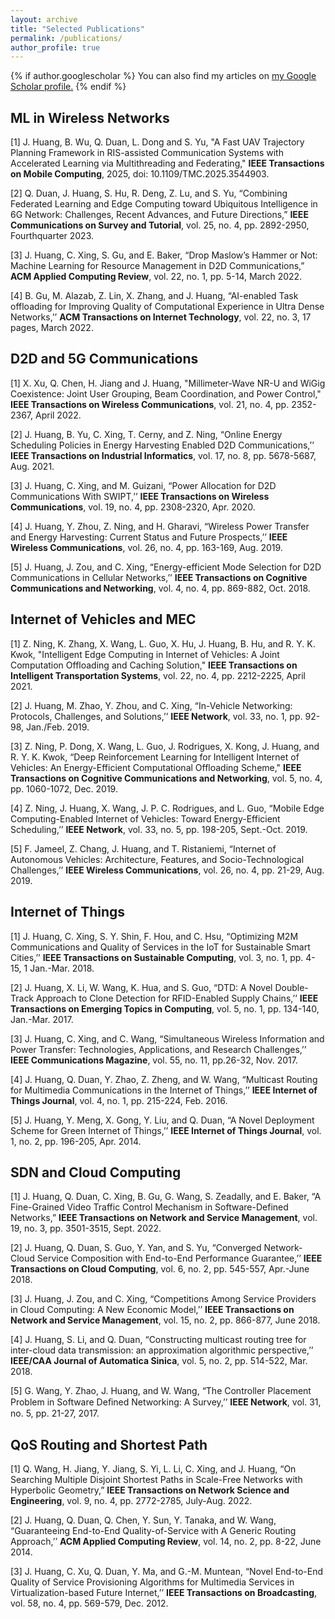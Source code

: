 ```yaml
---
layout: archive
title: "Selected Publications"
permalink: /publications/
author_profile: true
---
```


{% if author.googlescholar %}
  You can also find my articles on <u><a href="{https://scholar.google.com/citations?user=H20D2WIAAAAJ}">my Google Scholar profile</a>.</u>
{% endif %}

## ML in Wireless Networks ##

[1] J. Huang, B. Wu, Q. Duan, L. Dong and S. Yu, "A Fast UAV Trajectory Planning Framework in RIS-assisted Communication Systems with Accelerated Learning via Multithreading and Federating," **IEEE Transactions on Mobile Computing**, 2025, doi: 10.1109/TMC.2025.3544903.

[2] Q. Duan, J. Huang, S. Hu, R. Deng, Z. Lu, and S. Yu, “Combining Federated Learning and Edge Computing toward Ubiquitous Intelligence in 6G Network: Challenges, Recent Advances, and Future Directions,” **IEEE Communications on Survey and Tutorial**, vol. 25, no. 4, pp. 2892-2950, Fourthquarter 2023.

[3] J. Huang, C. Xing, S. Gu, and E. Baker, “Drop Maslow’s Hammer or Not: Machine Learning for Resource Management in D2D Communications,” **ACM Applied Computing Review**, vol. 22, no. 1, pp. 5-14, March 2022.

[4] B. Gu, M. Alazab, Z. Lin, X. Zhang, and J. Huang, “AI-enabled Task offloading for Improving Quality of Computational Experience in Ultra Dense Networks,’’ **ACM Transactions on Internet Technology**, vol. 22, no. 3, 17 pages, March 2022.


## D2D and 5G Communications ##

[1] X. Xu, Q. Chen, H. Jiang and J. Huang, "Millimeter-Wave NR-U and WiGig Coexistence: Joint User Grouping, Beam Coordination, and Power Control," **IEEE Transactions on Wireless Communications**, vol. 21, no. 4, pp. 2352-2367, April 2022.

[2] J. Huang, B. Yu, C. Xing, T. Cerny, and Z. Ning, “Online Energy Scheduling Policies in Energy Harvesting Enabled D2D Communications,’’ **IEEE Transactions on Industrial Informatics**, vol. 17, no. 8, pp. 5678-5687, Aug. 2021.

[3] J. Huang, C. Xing, and M. Guizani, “Power Allocation for D2D Communications With SWIPT,’’ **IEEE Transactions on Wireless Communications**, vol. 19, no. 4, pp. 2308-2320, Apr. 2020.

[4] J. Huang, Y. Zhou, Z. Ning, and H. Gharavi, “Wireless Power Transfer and Energy Harvesting: Current Status and Future Prospects,’’ **IEEE Wireless Communications**, vol. 26, no. 4, pp. 163-169, Aug. 2019.

[5] J. Huang, J. Zou, and C. Xing, “Energy-efficient Mode Selection for D2D Communications in Cellular Networks,’’ **IEEE Transactions on Cognitive Communications and Networking**, vol. 4, no. 4, pp. 869-882, Oct. 2018.


## Internet of Vehicles and MEC ##

[1] Z. Ning, K. Zhang, X. Wang, L. Guo, X. Hu, J. Huang, B. Hu, and R. Y. K. Kwok, "Intelligent Edge Computing in Internet of Vehicles: A Joint Computation Offloading and Caching Solution," **IEEE Transactions on Intelligent Transportation Systems**, vol. 22, no. 4, pp. 2212-2225, April 2021.

[2] J. Huang, M. Zhao, Y. Zhou, and C. Xing, “In-Vehicle Networking: Protocols, Challenges, and Solutions,’’ **IEEE Network**, vol. 33, no. 1, pp. 92-98, Jan./Feb. 2019.

[3] Z. Ning, P. Dong, X. Wang, L. Guo, J. Rodrigues, X. Kong, J. Huang, and R. Y. K. Kwok, “Deep Reinforcement Learning for Intelligent Internet of Vehicles: An Energy-Efficient Computational Offloading Scheme," **IEEE Transactions on Cognitive Communications and Networking**, vol. 5, no. 4, pp. 1060-1072, Dec. 2019.

[4] Z. Ning, J. Huang, X. Wang, J. P. C. Rodrigues, and L. Guo, “Mobile Edge Computing-Enabled Internet of Vehicles: Toward Energy-Efficient Scheduling,’’ **IEEE Network**, vol. 33, no. 5, pp. 198-205, Sept.-Oct. 2019.

[5] F. Jameel, Z. Chang, J. Huang, and T. Ristaniemi, “Internet of Autonomous Vehicles: Architecture, Features, and Socio-Technological Challenges,’’ **IEEE Wireless Communications**, vol. 26, no. 4, pp. 21-29, Aug. 2019.


## Internet of Things ##

[1] J. Huang, C. Xing, S. Y. Shin, F. Hou, and C. Hsu, “Optimizing M2M Communications and Quality of Services in the IoT for Sustainable Smart Cities,’’ **IEEE Transactions on Sustainable Computing**, vol. 3, no. 1, pp. 4-15, 1 Jan.-Mar. 2018.

[2] J. Huang, X. Li, W. Wang, K. Hua, and S. Guo, “DTD: A Novel Double-Track Approach to Clone Detection for RFID-Enabled Supply Chains,’’ **IEEE Transactions on Emerging Topics in Computing**, vol. 5, no. 1, pp. 134-140, Jan.-Mar. 2017.

[3] J. Huang, C. Xing, and C. Wang, “Simultaneous Wireless Information and Power Transfer: Technologies, Applications, and Research Challenges,’’ **IEEE Communications Magazine**, vol. 55, no. 11, pp.26-32, Nov. 2017.

[4] J. Huang, Q. Duan, Y. Zhao, Z. Zheng, and W. Wang, “Multicast Routing for Multimedia Communications in the Internet of Things,’’ **IEEE Internet of Things Journal**, vol. 4, no. 1, pp. 215-224, Feb. 2016.

[5] J. Huang, Y. Meng, X. Gong, Y. Liu, and Q. Duan, “A Novel Deployment Scheme for Green Internet of Things,’’ **IEEE Internet of Things Journal**, vol. 1, no. 2, pp. 196-205, Apr. 2014.


## SDN and Cloud Computing ##

[1] J. Huang, Q. Duan, C. Xing, B. Gu, G. Wang, S. Zeadally, and E. Baker, “A Fine-Grained Video Traffic Control Mechanism in Software-Defined Networks,” **IEEE Transactions on Network and Service Management**, vol. 19, no. 3, pp. 3501-3515, Sept. 2022.

[2] J. Huang, Q. Duan, S. Guo, Y. Yan, and S. Yu, “Converged Network-Cloud Service Composition with End-to-End Performance Guarantee,’’ **IEEE Transactions on Cloud Computing**, vol. 6, no. 2, pp. 545-557, Apr.-June 2018.

[3] J. Huang, J. Zou, and C. Xing, “Competitions Among Service Providers in Cloud Computing: A New Economic Model,’’ **IEEE Transactions on Network and Service Management**, vol. 15, no. 2, pp. 866-877, June 2018.

[4] J. Huang, S. Li, and Q. Duan, “Constructing multicast routing tree for inter-cloud data transmission: an approximation algorithmic perspective,’’ **IEEE/CAA Journal of Automatica Sinica**, vol. 5, no. 2, pp. 514-522, Mar. 2018.

[5] G. Wang, Y. Zhao, J. Huang, and W. Wang, “The Controller Placement Problem in Software Deﬁned Networking: A Survey,’’ **IEEE Network**, vol. 31, no. 5, pp. 21-27, 2017.


## QoS Routing and Shortest Path ##

[1] Q. Wang, H. Jiang, Y. Jiang, S. Yi, L. Li, C. Xing, and J. Huang, “On Searching Multiple Disjoint Shortest Paths in Scale-Free Networks with Hyperbolic Geometry,” **IEEE Transactions on Network Science and Engineering**, vol. 9, no. 4, pp. 2772-2785, July-Aug. 2022.

[2] J. Huang, Q. Duan, Q. Chen, Y. Sun, Y. Tanaka, and W. Wang, “Guaranteeing End-to-End Quality-of-Service with A Generic Routing Approach,’’ **ACM Applied Computing Review**, vol. 14, no. 2, pp. 8-22, June 2014.

[3] J. Huang, C. Xu, Q. Duan, Y. Ma, and G.-M. Muntean, “Novel End-to-End Quality of Service Provisioning Algorithms for Multimedia Services in Virtualization-based Future Internet,’’ **IEEE Transactions on Broadcasting**, vol. 58, no. 4, pp. 569-579, Dec. 2012.



<!---
2023

[J85] J. Huang and C. Xing, “Energy-efficient Mode Selection for SWIPT-enabled D2D Communications with Imperfect CSI: Analysis and Mechanism Design,” IEEE Transactions on Wireless Communications, 2023, R2.

[J84] Q. Duan, J. Huang, S. Hu, R. Deng, Z. Lu, and S. Yu, “Combining Federated Learning and Edge Computing toward Ubiquitous Intelligence in 6G Network: Challenges, Recent Advances, and Future Directions,” IEEE Communications on Survey and Tutorial, 2023, in print.

[J83] S. Gu, C. Gao, J. Huang, and W. Wu, “Profit Maximization in Social Networks and Non-monotone DR-submodular Maximization,” Theoretical Computer Science, Vol. 957, 2023, 113847.

2022

[J82] J. Huang, Q. Duan, C. Xing, B. Gu, G. Wang, S. Zeadally, and E. Baker, “A Fine-Grained Video Traffic Control Mechanism in Software-Defined Networks,” IEEE Transactions on Network and Service Management, vol. 19, no. 3, pp. 3501-3515, Sept. 2022.

[J81] J. Huang, C. Xing, S. Gu, and E. Baker, “Drop Maslow’s Hammer or Not: Machine Learning for Resource Management in D2D Communications,” ACM Applied Computing Review, vol. 22, no. 1, pp. 5-14, March 2022.

[J80] Q. Wang, H. Jiang, Y. Jiang, S. Yi, L. Li, C. Xing, and J. Huang, “On Searching Multiple Disjoint Shortest Paths in Scale-Free Networks with Hyperbolic Geometry,” IEEE Transactions on Network Science and Engineering, 2022, in print.

2021

[J79] J. Huang, J. B. Othman, S. Wang, R. Y. K. Kwok, V. C. M. Leung, and W. Sun, “Guest Editorial: AI-Empowered Mobile Edge Computing in the Internet of Vehicles,’’ IEEE Network, vol. 35, no. 3, pp. 72-73, May/Jun. 2021.

[J78] B. Gu, M. Alazab, Z. Lin, X. Zhang, and J. Huang, “AI-enabled Task offloading for Improving Quality of Computational Experience in Ultra Dense Networks,’’ ACM Transactions on Internet Technology, 2021, in print.

[J77] X. Xu, Q. Chen, H. Jiang, and J. Huang, “Millimeter-Wave NR-U and WiGig Coexistence: Joint User Grouping, Beam Coordination and Power Control,’’ IEEE Transactions on Wireless Communications, 2021, in print.

2020

[J76] X. Su, L. Meng, and J. Huang, “Intelligent Maritime Networking With Edge Services and Computing Capability,’’ IEEE Transactionson Vehicular Technology, vol. 69, no. 11, pp. 13606-13620, Nov. 2020.

[J75] J. Huang, B. Yu, C. Xing, T. Cerny, and Z. Ning, “Online Energy Scheduling Policies in Energy Harvesting Enabled D2D Communications,’’ IEEE Transactions on Industrial Informatics, vol. 17, no. 8, pp. 5678-5687, Aug. 2021.

[J74] J. Huang, C. Xing, and M. Guizani, “Power Allocation for D2D Communications With SWIPT,’’ IEEE Transactions on Wireless Communications, vol. 19, no. 4, pp. 2308-2320, Apr. 2020.

[J73] J. Huang, J. Cui, C. Xing, and H. Gharavi, “Energy-Efficient SWIPT-Empowered D2D Mode Selection,’’ IEEE Transactions on Vehicular Technology, vol. 69, no. 4, pp. 3903-3915, Apr. 2020.

[J72] Z. Ning, K. Zhang, X. Wang, L. Guo, X. Hu, J. Huang, B. Hu, and R. Y. K. Kwok, “Intelligent Edge Computing in Internet of Vehicles: A Joint Computation Offloading and Caching Solution,’’ IEEE Transactions on Intelligent Transportation Systems, vol. 22, no. 4, pp. 2212-2225, Apr. 2021.

[J71] Z. Ning, P. Dong, X. Wang, M. S. Obaidat, X. Hu, L. Guo, Y. Guo, J. Huang, B. Hu, and Y. Li, “When Deep Reinforcement Learning Meets 5G-Enabled Vehicular Networks: A Distributed Offloading Framework for Traffic Big Data,’’ IEEE Transactions on Industrial Informatics, vol. 16, no. 2, pp. 1352-1361, Feb. 2020.

[C55] J. Huang, G. Wang, and C. Xing, “POET: An Energy-efficient Resource Management Mechanism for One-to-Many D2D Communications,’’ in Proc. WCNC 2020, Seoul, Korea, pp. 1-6, Apr. 2020.

2019

[J70] Z. Ning, P. Dong, X. Wang, L. Guo, J. Rodrigues, X. Kong, J. Huang, and R. Y. K. Kwok, “Deep Reinforcement Learning for Intelligent Internet of Vehicles: An Energy-Efficient Computational Offloading Scheme,’’ IEEE Transactions on Cognitive Communications and Networking, vol. 5, no. 4, pp. 1060-1072, Dec. 2019.

[J69] Z. Ning, J. Huang, X. Wang, J. J. P. C. Rodrigues, and L. Guo, “Mobile Edge Computing-Enabled Internet of Vehicles: Toward Energy-Efficient Scheduling,’’ IEEE Network, vol. 33, no. 5, pp. 198-205, Sept.-Oct. 2019.

[J68] F. Jameel, Z. Chang, J. Huang, and T. Ristaniemi, “Internet of Autonomous Vehicles: Architecture, Features, and Socio-Technological Challenges,’’ IEEE Wireless Communications, vol. 26, no. 4, pp. 21-29, Aug. 2019.

[J67] J. Huang, C. Huang, C. Xing, Z. Chang, Y. Zhao and Q. Zhao, “An Energy-Efficient Communication Scheme for Collaborative Mobile Clouds in Content Sharing: Design and Optimization,’’ IEEE Transactions on Industrial Informatics, vol. 15, no. 10, pp. 5700-5707, Oct. 2019.

[J66] J. Huang, Y. Zhou, Z. Ning, and H. Gharavi, “Wireless Power Transfer and Energy Harvesting: Current Status and Future Prospects,’’ IEEE Wireless Communications, vol. 26, no. 4, pp. 163-169, Aug. 2019.

[J65] J. Huang, Y. Liao, C. Xing, and Z. Chang, “Multi-Hop D2D Communications With Network Coding: From a Performance Perspective,’’ IEEE Transactions on Vehicular Technology, vol. 68, no. 3, pp. 2270-2282, Mar. 2019.

[J64] Z. Ning, J. Huang, and X. Wang, “Vehicular Fog Computing: Enabling Real-Time Traffic Management for Smart Cities,’’ IEEE Wireless Communications, vol. 26, no. 1, pp. 87-93, Feb. 2019.

[J63] J. Huang, M. Zhao, Y. Zhou, and C. Xing, “In-Vehicle Networking: Protocols, Challenges and Solutions,’’ IEEE Network , vol. 33, no. 1, pp. 92-98, Jan./Feb. 2019.

[J62] J. Lei, J. Tao, J. Huang, and Y. Xia, “A Differentiated Reservation MAC Protocol for Achieving Fairness and Efficiency in Multi-Rate IEEE 802.11 WLANs,’’ IEEE Access, vol. 7, pp. 12133-12145, 2019.

[J61] Z. Ning, X. Wang, and J. Huang, “Non-Orthogonal Multiple Access for Mobile Edge Computing Enabled Vehicular Networks,’’ IEEE Vehicular Technology Magazine, vol. 14, no. 1, pp. 54-61, Mar. 2019.

[C54] Y. Ding, J. Huang, and P. Zhou, “Performance Analysis for Multi-priority Data Flow Scheduling in SDN,’’ in Proc. ACM RACS 2019, Chongqing, China, pp. 206-211, Sept. 2019.

[C53] P. Wu, J. Huang, and L. Xu, “Energy-Efficient Power Allocation in Analogue Network Coding Based Multi-hop D2D Communication,’’ in Proc. ACM RACS 2019, Chongqing, China, pp. 200-205, Sept. 2019.

[C52] G. Yang, J. Huang, L. Xu, and Y. Zhai, “Energy Scheduling Mechanism for Intelligent Terminal with Simultaneous Wireless Information and Power Transfer,’’ in Proc. ACM RACS 2019, Chongqing, China, pp. 194-199, Sept. 2019.

[C51] J. Huang, C. Huang, and C. Xing, “Harnessing D2D Communications in Collaborative Mobile Clouds for Content Sharing: An Energy-Efficient Communication Scheme,’’ in Proc. Mobimedia 2019, Weihai, China, pp. 1-13, July 2019. (Best Paper Award)

2018

[J60] J. Huang, Z. Chang, M. Atiquzzaman, Z. Han, and W. Saad, “Wireless Energy Harvesting for Internet of Things,’’ IEEE Internet of Thing Journal, vol. 5, no. 4, pp. 2580-2584, Aug. 2018.

[J59] J. Huang, Z. Chang, C. Wang, Y. Qian, H. Gharavi, and Z. Li, “Enabling Technologies for Smart Internet of Things,’’ IEEE Communications Magazine, vol. 56, no. 9, pp. 12-13, Sept. 2018.

[J58] J. Huang, J. Zou, and C. Xing, “Energy-efficient Mode Selection for D2D Communications in Cellular Networks,’’ IEEE Transactions on Cognitive Communications and Networking, vol. 4, no. 4, pp. 869-882, Oct. 2018.

[J57] J. Huang, J. Zou, and C. Xing, “Competitions Among Service Providers in Cloud Computing: A New Economic Model,’’ IEEE Transactions on Network and Service Management, vol. 15, no. 2, pp. 866-877, June 2018.

[J56] J. Huang and H. Gharavi, “Performance Analysis of Relay-Based Two-Way D2D Communications With Network Coding,’’ IEEE Transactions on Vehicular Technology, vol. 67, no. 7, pp. 6642-6646, July 2018.

[J55] J. Huang, S. Huang, C. Xing, and Y. Qian, “Game-Theoretic Power Control Mechanisms for Device-to-Device Communications Underlaying Cellular System,’’ IEEE Transactions on Vehicular Technology, vol. 67, no. 6, pp. 4890-4900, June 2018.

[J54] J. Huang, C. Xing, Y. Qian, and Z. J. Haas, “Resource Allocation for Multicell Device-to-Device Communications Underlaying 5G Networks: A Game-Theoretic Mechanism With Incomplete Information,’’ IEEE Transactions on Vehicular Technology, vol. 67, no. 3, pp. 2557-2570, Mar. 2018.

[J53] J. Huang, C. Xing, S. Y. Shin, F. Hou, and C. Hsu, “Optimizing M2M Communications and Quality of Services in the IoT for Sustainable Smart Cities,’’ IEEE Transactions on Sustainable Computing, vol. 3, no. 1, pp. 4-15, 1 Jan.-Mar. 2018.

[J52] G. Wang, Y. Zhao, J. Huang, and Y. Wu, “An Effective Approach to Controller Placement in Software Defined Wide Area Networks,’’ IEEE Transactions on Network and Service Management, vol. 15, no. 1, pp. 344-355, Mar. 2018.

[J51] G. Wang, Y. Zhao, Y. Ying, J. Huang, and R. M. Winter, “Data Aggregation Point Placement in Neighborhood Area Networks of Smart Grid,’’ ACM/Springer Mobile Networks and Applications, vol. 23, no. 4, pp. 696-708, Aug. 2018.

[J50] J. Huang, Q. Duan, S. Guo, Y. Yan, and S. Yu, “Converged Network-Cloud Service Composition with End-to-End Performance Guarantee,’’
IEEE Transactions on Cloud Computing, vol. 6, no. 2, pp. 545-557, Apr.-June 2018.

[J49] J. Huang, S. Li, and Q. Duan, “Constructing multicast routing tree for inter-cloud data transmission: an approximation algorithmic perspective,’’ IEEE/CAA Journal of Automatica Sinica, vol. 5, no. 2, pp. 514-522, Mar. 2018.

[J48] J. Huang, H. Xiang, C. Xing, and Q. Duan, “Multi-priority fork-join scheduling in SDN for high-performance data transmissions in mobile crowdsourcing,’’ Pervasive and Mobile Computing, vol. 49, pp. 153-167, Sept. 2018.

[J47] Z. Lin, F. Xiao, Y. Sun, Y. Ma, C. Xing, and J. Huang, “A Secure Encryption-Based Malware Detection System,’’ KSII Transactions on Internet and Information Systems, vol. 12, no. 4, pp. 1799-1818, Apr. 2018.

[C50] J. Huang, Y. Liao, and Y. Zhou, “Performance Analysis of Relay-Aided D2D Communications with Traffic Model,’’ in Proc. Chiacom 2018, Chengdu, China, pp. 541-550, Oct. 2018.

[C49] J. Huang, Y. Liao, and C. Xing, “Efficient power control for D2D with SWIPT,’’ in Proc. ACM RACS 2018, Honolulu, Hawaii, pp. 106-111, Oct. 2018.

2017

[J46] J. Huang, H. Gharavi, H. Yan, and C. Xing, “Network Coding in Relay-based Device-to-Device Communications,’’ IEEE Network, vol. 31, no. 4, pp. 102-107, July 2017.

[J45] J. Huang, C. Xing, and C. Wang, “Simultaneous Wireless Information and Power Transfer: Technologies, Applications, and Research Challenges,’’ IEEE Communications Magazine, vol. 55, no. 11, pp.26-32, Nov. 2017.

[J44] J. Huang, F. Fang, C. Xing, and Y. Qian, “IP Flow Mobility in the Industry: From an Economic Perspective,’’ IEEE Access, pp. 3055-3068, Feb. 2017.

[J43] J. Huang, Q. Duan, C. Xing, and H. Wang, “Topology Control for Building Large-scale and Energy-Efficient Internet of Things,’’ IEEE Wireless Communications, vol. 24, no. 1, pp. 67-73, Feb. 2017.

[J42] G. Wang, Y. Zhao, J. Huang, and W. Wang, “The Controller Placement Problem in Software Deﬁned Networking: A Survey,’’ IEEE Network, vol. 31, no. 5, pp. 21-27, 2017.

[J41] Z. Wang, S. Rose, and J. Huang, “Securing DNS-Based CDN Request Routing,’’ IEEE MMTC Communications - Frontiers, vol. 12, no. 2, pp. 45-49, Mar. 2017. (Invited Paper)

[J40] J. Huang, X. Li, W. Wang, K. Hua, and S. Guo, “DTD: A Novel Double-Track Approach to Clone Detection for RFID-Enabled Supply Chains,’’ IEEE Transactions on Emerging Topics in Computing, vol. 5, no. 1, pp. 134-140, Jan.-Mar. 2017.

[J39] J. Huang, L. Xu, Q. Duan, C. Xing, J. Luo, and S. Yu, “Modeling and Performance Analysis for Multimedia Data Flows Scheduling in Software Defined Networks,’’ Journal of Network and Computer Applications, vol. 83, pp. 89-100, Apr. 2017.

[J38] C. Xing and J. Huang, “Programming the Prisoners’ Dilemma Problem,’’ Journal of Computing Science in Colleges, vol. 32, no. 5, pp. 49-56, May 2017.

[C48] G. Wang, Y. Zhao, J. Huang, and R. M. Winter, “On the Data Aggregation Point Placement in Smart Meter Networks,’’ in Proc. IEEE ICCCN 2017 WMAN workshop, 2017.

[C47] J. Huang, Y. Zhou, Q. Duan, and C. Xing, “Semantic Web Service Composition in Big Data Environment,’’ in Proc. IEEE GLOBECOM 2017, Singapore, pp. 1-7, Dec 2017.

[C46] Y. Zhang, F. Hou, Lin X. Cai, and J. Huang, “QoS-based Incentive Mechanism for Mobile Data Offloading,’’ in Proc. IEEE GLOBECOM 2017, Singapore, pp. 1-6, Dec 2017.

[C45] J. Huang, M. Zeng, C. Xing, J. Luo, and F. Hou, “Modeling and Analysis for Admission Control of M2M Communications Using Network Calculus,’’ in Proc. IEEE ICC 2017, Paris, France, pp. 1-6, May 2017.

[C44] G. Wang, Y. Zhao, Y. Ying, J. Huang, and R. M. Winter, “A Clustering Algorithm for the DAP Placement Problem in Smart Grid,’’ in Proc. AHIP 2017, Harbin, China, pp. 349-359, 2017.

[C43] J. Huang, S. Huang, and C. Xing, “When D2D meets Network Coding: A Tutorial Case Study,’’ in Proc. ACM RACS, Krakow, Poland, pp. 146-151, Oct. 2017.

2016

[J37] J. Huang, H. Yan, and Q. Duan, “Enhancing Capacity for Multimedia Communications in Internet of Things,’’ IEEE MMTC Communications - Frontiers, vol. 11, no. 4, pp. 15-18, Nov. 2016.

[J36] J. Huang, Q. Duan, Y. Zhao, Z. Zheng, and W. Wang, “Multicast Routing for Multimedia Communications in the Internet of Things,’’ IEEE Internet of Things Journal, vol. 4, no. 1, pp. 215-224, Feb. 2016.

[J35] J. Huang, Y. Sun, Z. Xiong, Q. Duan, Y. Zhao, X. Cao, and W. Wei, “Modeling and Analysis on Access Control for Device-to-Device Communications in Cellular Network: A Network Calculus Based Approach,’’ IEEE Transactions on Vehicular Technology, vol. 65, no. 3, pp. 1615-1626, Mar. 2016.

[J34] J. Huang, Y. Yin, Y. Zhao, Q. Duan, W. Wang, and S. Yu, “A Game-Theoretic Resource Allocation Approach for Intercell Device-to-Device Communications in Cellular Networks,’’ IEEE Transactions on Emerging Topics in Computing, vol. 4, no. 4, pp.475-486, Oct.-Dec., 2016.

[J33] Z. Ma, Q. Zhao, and J. Huang, “Optimizing Bandwidth Allocation for Heterogeneous Traffic,’’ Peer-to-Peer Networking and Applications, pp. 1-12, Dec. 2016.

[J32] J. Lei, H. Bi, Y. Xia, J. Huang, and H. Bae, “An In-network Data Cleaning Approach for Wireless Sensor Networks,’’ Journal of Intelligent Automation and Soft Computing, pp. 1-6, Mar. 2016.

[C42] J. Huang, S. Li, Q. Duan, R. Yu, and S. Yu, “QoS Correlation-Aware Service Composition for Unified Network-Cloud Service Provisioning,’’ in Proc. IEEE GLOBECOM 2016, Washington DC, pp. 1-6, Dec. 2016.

[C41] Y. Zhao, Z. Hong, G. Wang, and J. Huang, “High-Order Hidden Bivariate Markov Model: Novel Approach on Spectrum Prediction in Cognitive Radio Network,’’ in Proc. IEEE ICCCN 2016, Waikoloa, Hawaii, pp. 1-8, Aug 2016.

[C40] G. Wang, Y. Zhao, J. Huang, Q. Duan, and J. Li, “A K-means-based Network Partition Algorithm for Controller Placement in Software-Defined Network,’’ in Proc. IEEE ICC 2016, Kuala Lumpur, Malaysia, pp.1-6, June 2016.

2015

[J31] J. Huang, Y. Sun, and Q. Chen, “GALLERY: A Game-Theoretic Resource Allocation Scheme for Multi-cell Device-to-Device Communications Underlaying Cellular Networks,’’ IEEE Internet of Things Journal, vol. 2, no. 6, pp. 504-514, Dec. 2015.

[J30] J. Huang, L. Xu, M. Zeng, Y. Liu, Q. Duan, and C. Xing, “Hybrid Scheduling for Quality of Service Guarantee of Multimedia Data Flows in Software Defined Networks,’’ EAI Endorsed Transactions on Cloud Computing, vol. 15, no. 3, pp. e1, Nov. 2015.

[J29] J. Huang, Y. Sun, J. Li, and Y. Zhao, “Resource Allocation for Multicell Device-to-Device Communications in Cellular Network: A Game- Theoretic Approach,’’ EAI Endorsed Transactions on Serious Games, vol. 15, no. 2, pp. e1, Aug. 2015.

[J28] J. Huang, Y. Yin, H. Yan, and M. Zhao, “Context-aware Resource Allocation for Device-to-Device Communications in Cloud-centric Internet of Things,’’ Journal of Chongqing University of Posts and Telecommunications, vol. 27, no. 4, pp. 484-492, Aug. 2015.

[J27] J. Huang, L. Xu, C. Xing, and Q. Duan, “A Novel Bio-inspired Multi-objective Optimization Algorithm for Designing Wireless Sensor Networks in the Internet of Things,’’ Journal of Sensors, Volume 2015(2015) Article ID 192194, 16pages.

[C39] J. Huang, F. Fang, Y. Sun, H. Yan, C. Xing, Q. Duan, and W. Wang, “A New Economic Model in Cloud Computing: Cloud Service Provider vs. Network Service Provider,’’ in Proc. IEEE GLOBECOM 2015, San Diego, CA, pp. 1-6, Dec. 2015.

[C38] J. Huang, L. Xu, M. Zeng, C. Xing, Q. Duan, Y. Yan, and Q. Chen, “Hybrid Scheduling for Quality of Service Guarantee in Software Defined Networks to Support Multimedia Cloud Services,’’ in Proc. IEEE SCC 2015, New York, USA, pp. 788-792, July 2015.

[C37] H. Xu, K. Hua, G. Zhu, and J. Huang, “Adaptive Forward Error Correction for ECG Signal Transmission for Emotional Stress Assessment,’’ in Proc. IEEE ICCCN 2015, Las Vegas, USA, pp. 1-7, Aug. 2015.

[C36] J. Huang, Y. Sun, F. Fang, C. Xing, Y. Zhao, and K. Hua, “Multiple Service Providers with IP Flow Mobility: From An Economic Perspective,’’ in Proc. IEEE ICCCN 2015, Las Vegas, USA, pp. 1-8, Aug. 2015.

[C35] J. Huang, Y. Yin, Y. Sun, Y. Zhao, C. Xing, and Q. Duan, “Game-Theoretic Resource Allocation for Multicell D2D Communications with Incomplete Information,’’ in Proc. IEEE ICC 2015, London, UK, pp. 3039-3044, June 2015.

[C34] M. M. Jalloh, S. Zhu, F. Fang, and J. Huang, “On Selecting Composite Network-Cloud Services: A Quality-of-Service Based Approach,’’ in Proc. ACM RACS 2015, Prague, Czech Republic, pp. 242-246, Oct. 2015.

[C33] J. Huang, Y. Sun, J. Li, and Y. Zhao, “Resource Allocation for Multicell Device-to-Device Communications in Cellular Network: A Game Theoretic Approach,’’ in Proc. EAI MobiMedia 2015, Chengdu, China, pp. 6-12, May 2015.

[C32] J. Huang, L. Xu, M. Zeng, Y. Liu, Q. Duan, and C. Xing, “Hybrid Scheduling for Quality of Service Guarantee of Multimedia Data Flows in Software Defined Networks,’’ in Proc. EAI MobiMedia 2015, Chengdu, China, pp. 110-116, May 2015.

[C31] J. Huang, Y. Yin, and Q. Duan, “Context-aware resource allocation for device-to-device communications in cloud-centric Internet of Things,’’ in Proc. FiCloud 2015, Rome, Italy, pp. 80-86, Aug. 2015.

[C30] J. Huang, Y. Sun, C. Xing, Y. Zhao, and Q. Chen, “A Distributed Game-Theoretic Power Control Mechanism for Device-to-Device Communications Underlaying Cellular Network,’’ in Proc. WASA 2015, Qufu, China, pp. 222-231, Aug. 2015.

[C29] J. Huang, M. Sun, S. Zhu, Y. Sun, C. Xing, and Q. Duan, “A Source-location Privacy Protection Strategy via Pseudo Normal Distribution-based Phantom Routing in WSNs,’’ in Proc. ACM SAC 2015, Salamanca, Spain, pp. 688-694, June 2015.

[C28] Q. Duan, M. Zeng, J. Huang, and C. Xing, “Performance Analysis for A Service Delivery Platform in Software Defined Network,’’ in Proc. ACM SAC 2015, Salamanca, Spain, pp. 2257-2262, June 2015.

2014

[J26] Y. Zhao, J. Pradham, J. Huang, Y. Luo, and L. Pu, “Joint Energy-and-Bandwidth Spectrum Sensing with GNU Radio and USRP,’’ ACM SIGAPP Applied Computing Review, vol. 14, no. 4, pp. 40-49, Dec. 2014.

[J25] J. Huang, Q. Duan, Q. Chen, Y. Sun, Y. Tanaka, and W. Wang, “Guaranteeing End-to-End Quality-of-Service with A Generic Routing Approach,’’ ACM SIGAPP Applied Computing Review, vol. 14, no. 2, pp. 8-22, June 2014.

[J24] J. Huang, Y. Meng, X. Gong, Y. Liu, and Q. Duan, “A Novel Deployment Scheme for Green Internet of Things,’’ IEEE Internet of Things Journal, vol. 1, no. 2, pp. 196-205, Apr. 2014.

[J23] H. Tang, J. Huang, and W. Wang, “A Game-Based Passive Worm Defense Model for P2P Networks,’’ ACM SIGAPP Applied Computing Review, vol. 14, no. 1, pp. 20-29, Mar. 2014.

[J22] J. Huang, G. Liu, and Q. Duan, “On Modeling and Optimization for Composite Network-Cloud Service Provisioning,’’ Journal of Network and Computer Applications, vol. 45, pp. 35-43, Oct. 2014.

[J21] J. Wu, B. Cheng, Y. Shang, J. Huang, and J. Chen, “A Novel Scheduling Approach to Concurrent Multipath Transmission of High Definition Video in Overlay Networks,’’ Journal of Network and Computer Applications, vol. 44, pp. 17-29, Sept. 2014.

[J20] J. Huang, D. Du, Q. Duan, Y. Zhang, Y. Zhao, H. Luo, Z. Mai, and Q. Liu, “Modeling and Analysis on Congestion Control for Data Transmission in Sensor Clouds,’’ International Journal of Distributed Sensor Networks, vol. 2014, Article ID 453983, 9 pages, 2014.

[J19] Y. Liu, J. Lv, J. Huang, and Z. Xiong, “Modeling and Analysis for Network Parameters in Cloud Service Provisioning,’’ Mathematics in Practice and Theory, vol. 44, no. 4, pp. 135-142, Feb. 2014.

[C27] J. Huang, X. Li, Y. Yin, Y. Sun, Q. Duan, and C. Xing, “FAMOUS: A Novel Fast Multi-Constrained Multicast Routing Algorithm,’’ in Proc. ACM RACS 2014, Baltimore, Maryland, pp. 149-154, Oct. 2014.

[C26] Y. Zhao, J. Pradhan, J. Huang, and H. Sun, “Experimental Approach: Energy-and-Bandwidth Spectrum Sensing Using GNU Radio and USRP,’’ 
in Proc. ACM RACS 2014, Baltimore, Maryland, pp. 174-179, Oct. 2014.

[C25] M. N. Anjum, Y. Zhao, J. Huang, and W. Wang, “Fairness-oriented Spectrum Sharing for ODFC-based WRAN,’’ in Proc. ACM RACS 2014, Balti- more, Maryland, pp. 192-197, Oct. 2014.

[C24] Y. Zhao, J. Huang, W. Wang, and R. Zaman, “Detection of primary user’s signal in cognitive radio networks: Angle of Arrival based approach,’’ in Proc. IEEE GLOBECOM 2014, Austin, Texas, pp. 3139-3144, Dec. 2014.

[C23] J. Huang, Y. He, Q. Duan, Q. Yang, and W. Wang, “Admission control with flow aggregation for QoS provisioning in software-defined network,’’ in Proc. IEEE GLOBECOM 2014, Austin, Texas, pp. 1187-1191, Dec. 2014.

[C22] J. Huang, Y. Zhao, and K. Sohraby, “Resource allocation for intercell device-to-device communication underlaying cellular network: A game- theoretic approach,’’ in Proc. IEEE ICCCN 2014, Shanghai, China, pp. 124-131, Aug. 2014.

[C21] J. Huang, Z. Xiong, J. Li, Q. Chen, Q. Duan, and Y. Zhao, “A Priority-based Access Control Model for Device-to-Device Communications Underlaying Cellular Network Using Network Calculus,’’ in Proc. WASA 2014, Harbin, China, pp. 613-623, June 2014.

[C20] Y. Zhao, D. E. Anagnostou, J. Huang, and K. Sohraby, “AoA Based Sensing and Performance Analysis in Cognitive Radio Networks,’’ in Proc. NWRCS 2014, Idaho Falls, Idaho, pp. 144-148, May 2014.

[C19] J. Huang, Y. Zhao, and K. Sohraby, “Game-Theoretic Resource Allocation for Intercell Device-to-Device Communication Underlying Cellular Network,’’ in Proc. NWRCS 2014, Idaho Falls, Idaho, pp. 79-83, May 2014.

[C18] J. Huang, D. Du, Q. Duan, Y. Sun, Y. Yin, T. Zhou, and Y. Zhang, “Modeling and analysis on congestion control in the Internet of Things,’’ in Proc. IEEE ICC 2014, Sydney, Australia, pp. 434-439, Jun. 2014.

[C17] J. Huang, G. Liu, Q. Duan, and Y. Yan, “QoS-Aware Service Composition for Converged Network-Cloud Service Provisioning,’’ in Proc. IEEE SCC 2014, Anchorage, Alaska, pp. 67-74, Jun. 2014.

[C16] J. Huang, J. Lv, and Q. Duan, “Modeling and Analysis on Network Performance for Cloud Service Delivery with Multiple Paths,’’ in Proc. ACM SAC 2014, Gyeongju, Korea, pp. 667-673, Mar. 2014.

2013

[J18] J. Wu, Y. Shang, J. Huang, C. Xue, B. Cheng, and J. Chen, “Joint Source-Channel Coding and Optimization for Mobile Video Streaming in Heterogeneous Wireless Networks,’’ EURASIP Journal on Wireless Communications and Networking, vol. 2013, no 1. pp. 1-16, Dec.2013.

[J17] J. Huang, Y. Liu, R. Yu, Q. Duan, and Y. Tanaka, “Modeling and Algorithms for QoS-aware Service Composition in Virtualization-based Cloud Computing,’’ IEICE Transactions on Communications, vol. E96-B, no. 1, pp.10-19, Jan. 2013.

[J16] Y. Liu, T. Wu, J. Huang, and S. Jia, “A Stackelberg-Game-Based Power Control Algorithm for Wireless Mesh Networks,’’ Abstract and Applied Analysis, vol. 2013, Article ID 832309, 10 pages, 2013.

[J15] H. Tang, Y. Liu, and J. Huang, “Analyze active worm attacks in a dynamic environment,’’ Application Research of Computers, vol. 30, no. 6, pp. 1831—1834, Jun. 2013.

[J14] H. Tang, Y. Liu, J. Huang, and H. Zhang, “Structured P2P Worm-anti-worm Model Based on Formalized Logic Matrix,’’ Journal of Computer Science, vol. 40, no. 5, pp. 141-146, May 2013. (in Chinese)

[C15] J. Huang, Z. Xiong, Y. Liu, Q. Duan, Y. He, J. Lv, and J. Wang, “Multi-priority Scheduling Using Network Calculus: Model and Analysis,’’ in Proc. IEEE GLOBECOM 2013, Atlanta, Georgia, pp. 1486-1491, Dec. 2013.

[C14] Y. Liu, G. Liu, J. Huang, and Q. Liu, “QoS-aware Networking and Cloud Service Composition,’’ in Proc. CSAE 2013, Guangzhou, China, pp. 1613-1617, Nov. 2013.

[C13] Y. Liu, D. Du, Z. Xiong, and J. Huang, “Modeling and Performance Analysis Based on Distributed Control for IoT Service,’’ in Proc. CSAE 2013, Guangzhou, China, pp. 1906-1910, Nov. 2013.

[C12] H. Tang, J. Huang, and W. Wang, “A Novel Passive Worm Defense Model for Multimedia Sharing,’’ in Proc. ACM RACS 2013, Montreal, Canada, pp. 293-299, Oct. 2013.

[C11] Y. Liu, Y. Meng, and J. Huang, “Gemini: A Green Deployment for Internet of Things,’’ in Proc. IEEE WOCC 2013, Chongqing, China, pp. 338-343, May, 2013.

[P1] Y. Liu, Y. He, and J. Huang, “Cloud service-oriented Admission Control for Aggregated Flows,’’ No. 201310489359.5 (in Chinese)

[P2] Y. Liu, Y. Meng, and J. Huang, “An Energy-efficient Network Deployment Model for Internet of Things,’’ No. 201310071332.4 (in Chinese)

2012

[J13] J. Huang, C. Xu, Q. Duan, Y. Ma, and G.-M. Muntean, “Novel End-to-End Quality of Service Provisioning Algorithms for Multimedia Services in Virtualization-based Future Internet,’’ IEEE Transactions on Broadcasting, vol. 58, no. 4, pp. 569-579, Dec. 2012.

[J12] J. Huang, Y. Tanaka, and Y. Ma, “On Approximating a Multicast Tree with Multiple Quality-of-Service Constraints,’’ IEICE Transactions on Communications, vol. E95-B, no. 6, pp. 2005-2012, June 2012.

[J11] J. Huang, X. Huang, and Y. Ma, “Routing with Multiple Quality-of-Services Constraints: An Approximation Perspective,’’ Journal of Network and Computer Application, vol. 35, no. 1, pp. 469-479, Jan. 2012.

[J10] H. Tang, Y. Liu, J. Huang, and Y. Xiao, “Worm Detection System based on P2P Networks,” Journal of Hua Zhong University of Science and Technology, vol. 40, no. 1, pp. 230-235, Dec. 2012. (in Chinese)

[C10] J. Huang, Y. Liu, and Q. Duan, “Service Provisioning in Virtualization-based Cloud Computing: Modeling and Optimization,’’ in Proc. IEEE GLOBECOM 2012, Anaheim, California, pp. 1710-1715, Dec. 2012.

[C9] R. Yu, X. Yang, J. Huang, and Q. Duan, “QoS-aware Service Selection in Virtualization-based Cloud Computing,” in Proc. APNOMS 2012, Seoul, Korea, pp. 1-8, Sept. 2012.

[C8] H. Tang, Y Liu, and J. Huang, “A Worm Counter-measurement Strategy in P2P Networks: Modeling and Analysis, ” in Proc. CCIS 2012, Hangzhou, China, pp.706-710, Oct. 2012.

2011

[J9] J. Huang, X. Huang, Y. Ma, and Y. Liu, “On a high-dimensional objective genetic algorithm and its nonlinear dynamic properties,’’ Communications in Nonlinear Science and Numerical Simulation, vol. 16, no. 9, pp. 3825-3834, Sept. 2011.

[J8] J. Huang, X. Huang, Y. Ma, and Y. Liu, “High-dimensional objective optimizer: An evolutionary algorithm and its nonlinear analysis,’’ Expert Systems with Applications, vol. 38, no. 7, pp. 8921-8928, July 2011.

[C7] J. Huang, X. Huang, and Y. Ma, “Routing with Quality-of-Service guarantees: Algorithms and Analysis,” in Proc. AsiaFI 2011, Daejeon, Korea, pp. 1-8, Aug. 2011.

[C6] J. Huang and Y. Tanaka, “QoS Routing Algorithms Using Fully Polynomial Time Approximation Scheme,’’ in Proc. ACM/IEEE IWQoS 2011, San Jose, California, pp. 1-3, Jun. 2011.

[C5] J. Huang and Y. Tanaka, “End-to-End Quality-of-Service Routing: An Exact Algorithm,’’ in Proc. IEICE Soc. Conf. 2011, Sapporo, Hokkaido, No. BS-6-11, pp. S-50-S-51, Sept. 2011.

[C4] J. Huang and Y. Tanaka, “A Deployable E2E Quality-of-Service Routing Algorithm,’’ in Proc. IEICE Gen. Conf. 2011, Tokyo, Japan, No.BS-4-8, pp.S-23-S-24, Mar. 2011.

2010

[J7] J. Huang and Y. Liu, “MOEAQ: A QoS-Aware Multicast Routing Algorithm for MANET,’’ Expert Systems with Applications, vol. 37, no. 2, pp. 1391-1399, Mar. 2010.

[J6] C. Xu, J. Wang, and J. Huang, “Petersen-Twisted-Torus Networks for Multiprocessor Systems,’’ Journal of Convergence Information Technology, vol. 5, no. 9, pp. 200-205, Nov. 2010.

[J5] R. Han and J. Huang, “QoS Routing in General Petersen-Torus Networks: A Case Study,’’ Journal of Convergence Information Technology, vol. 5, no. 7, pp. 129-132, Sept. 2010.

[C3] J. Huang, X. Huang, and Y. Ma, “An Effective Approximation Scheme for Multi-constrained Quality-of-Service Routing,’’ in Proc. IEEE GLOBE- COM 2010, Miami, Florida, pp. 1-6, Dec. 2010.

2009

[J4] Y. Liu and J. Huang, “A Novel Fast Multi-objective Evolutionary Algorithm for QoS Multicast Routing in MANET,’’ International Journal of Computational Intelligence Systems, vol. 2, no. 3, pp. 288-297, Apr. 2009.

[J3] Y. Liu, J. Huang, and Z. Liu, “Utilization-based Modeling and Optimization for Cognitive Radio Networks,’’ IEICE Transactions on Communications, Vol. E92-B, No. 9, pp. 2976-2979, Sept. 2009.

[J2] Y. Liu and J. Huang, “A Novel Access Control Algorithm in IEEE 802.11e WLAN,” Chinese Journal of Electronics, vol. 18, no. 2, pp. 385-388, Apr. 2009.

2008

[J1] J. Huang and Y. Liu, “A Novel Multi-objective Evolution Algorithm for QoS routing,” Journal of Chongqing University of Posts and Telecommunications, vol. 20, no. 4, pp. 431-435, Apr. 2008. (in Chinese)

[C2] Y. Liu and J. Huang, “A Novel Genetic Algorithm and its Application in TSP,” in Proc. NPC 2008, Shanghai, China, pp. 263-266, Oct. 2008.

2007

[C1] Y. Liu and J. Huang, “An Effective Parallel Hybrid GA for TSP,” in Proc. ICICA 2007, Chengdu, China, pp. 695-698, Dec. 2007.

{% if author.googlescholar %}
  You can also find my articles on <u><a href="{{author.googlescholar}}">my Google Scholar profile</a>.</u>
{% endif %}

{% include base_path %}

{% for post in site.publications reversed %}
  {% include archive-single.html %}
{% endfor %}

-->
